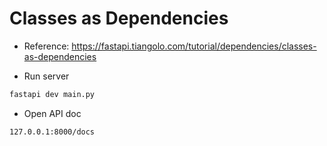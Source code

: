 # Classes as Dependencies

- Reference: https://fastapi.tiangolo.com/tutorial/dependencies/classes-as-dependencies

- Run server

```bash
fastapi dev main.py
```

- Open API doc

```bash
127.0.0.1:8000/docs
```
